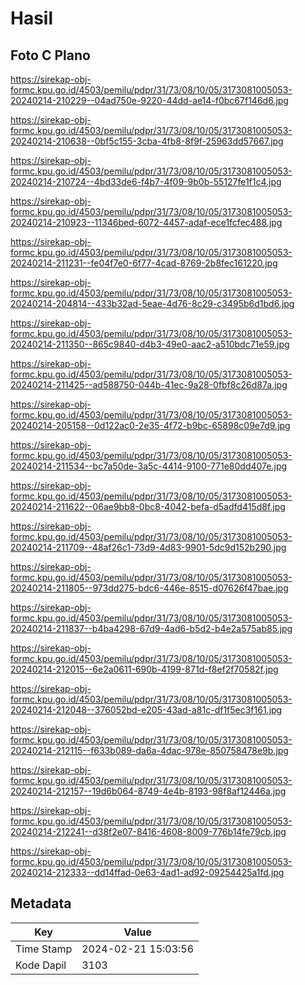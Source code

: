 # Hasil

## Foto C Plano

https://sirekap-obj-formc.kpu.go.id/4503/pemilu/pdpr/31/73/08/10/05/3173081005053-20240214-210229--04ad750e-9220-44dd-ae14-f0bc67f146d6.jpg

https://sirekap-obj-formc.kpu.go.id/4503/pemilu/pdpr/31/73/08/10/05/3173081005053-20240214-210638--0bf5c155-3cba-4fb8-8f9f-25963dd57667.jpg

https://sirekap-obj-formc.kpu.go.id/4503/pemilu/pdpr/31/73/08/10/05/3173081005053-20240214-210724--4bd33de6-f4b7-4f09-9b0b-55127fe1f1c4.jpg

https://sirekap-obj-formc.kpu.go.id/4503/pemilu/pdpr/31/73/08/10/05/3173081005053-20240214-210923--11346bed-6072-4457-adaf-ece1fcfec488.jpg

https://sirekap-obj-formc.kpu.go.id/4503/pemilu/pdpr/31/73/08/10/05/3173081005053-20240214-211231--fe04f7e0-6f77-4cad-8769-2b8fec161220.jpg

https://sirekap-obj-formc.kpu.go.id/4503/pemilu/pdpr/31/73/08/10/05/3173081005053-20240214-204814--433b32ad-5eae-4d76-8c29-c3495b6d1bd6.jpg

https://sirekap-obj-formc.kpu.go.id/4503/pemilu/pdpr/31/73/08/10/05/3173081005053-20240214-211350--865c9840-d4b3-49e0-aac2-a510bdc71e59.jpg

https://sirekap-obj-formc.kpu.go.id/4503/pemilu/pdpr/31/73/08/10/05/3173081005053-20240214-211425--ad588750-044b-41ec-9a28-0fbf8c26d87a.jpg

https://sirekap-obj-formc.kpu.go.id/4503/pemilu/pdpr/31/73/08/10/05/3173081005053-20240214-205158--0d122ac0-2e35-4f72-b9bc-65898c09e7d9.jpg

https://sirekap-obj-formc.kpu.go.id/4503/pemilu/pdpr/31/73/08/10/05/3173081005053-20240214-211534--bc7a50de-3a5c-4414-9100-771e80dd407e.jpg

https://sirekap-obj-formc.kpu.go.id/4503/pemilu/pdpr/31/73/08/10/05/3173081005053-20240214-211622--06ae9bb8-0bc8-4042-befa-d5adfd415d8f.jpg

https://sirekap-obj-formc.kpu.go.id/4503/pemilu/pdpr/31/73/08/10/05/3173081005053-20240214-211709--48af26c1-73d9-4d83-9901-5dc9d152b290.jpg

https://sirekap-obj-formc.kpu.go.id/4503/pemilu/pdpr/31/73/08/10/05/3173081005053-20240214-211805--973dd275-bdc6-446e-8515-d07626f47bae.jpg

https://sirekap-obj-formc.kpu.go.id/4503/pemilu/pdpr/31/73/08/10/05/3173081005053-20240214-211837--b4ba4298-67d9-4ad6-b5d2-b4e2a575ab85.jpg

https://sirekap-obj-formc.kpu.go.id/4503/pemilu/pdpr/31/73/08/10/05/3173081005053-20240214-212015--6e2a0611-690b-4199-871d-f8ef2f70582f.jpg

https://sirekap-obj-formc.kpu.go.id/4503/pemilu/pdpr/31/73/08/10/05/3173081005053-20240214-212048--376052bd-e205-43ad-a81c-df1f5ec3f161.jpg

https://sirekap-obj-formc.kpu.go.id/4503/pemilu/pdpr/31/73/08/10/05/3173081005053-20240214-212115--f633b089-da6a-4dac-978e-850758478e9b.jpg

https://sirekap-obj-formc.kpu.go.id/4503/pemilu/pdpr/31/73/08/10/05/3173081005053-20240214-212157--19d6b064-8749-4e4b-8193-98f8af12446a.jpg

https://sirekap-obj-formc.kpu.go.id/4503/pemilu/pdpr/31/73/08/10/05/3173081005053-20240214-212241--d38f2e07-8416-4608-8009-776b14fe79cb.jpg

https://sirekap-obj-formc.kpu.go.id/4503/pemilu/pdpr/31/73/08/10/05/3173081005053-20240214-212333--dd14ffad-0e63-4ad1-ad92-09254425a1fd.jpg


## Metadata

| Key        | Value               |
| ---------- | ------------------- |
| Time Stamp | 2024-02-21 15:03:56 |
| Kode Dapil | 3103                |



